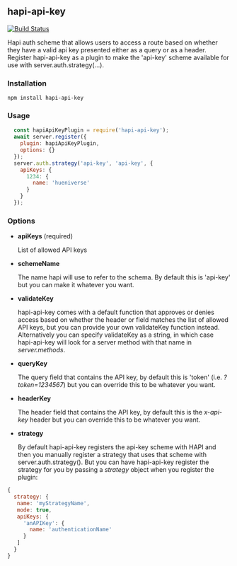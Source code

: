 ## hapi-api-key


[![Build Status](https://travis-ci.org/firstandthird/hapi-api-key.svg?branch=master)](https://travis-ci.org/firstandthird/hapi-api-key)

Hapi auth scheme that allows users to access a route based on whether they have a valid api key presented either as a query or as a header.
Register hapi-api-key as a plugin
to make the 'api-key' scheme available for use with server.auth.strategy(...).

### Installation

`npm install hapi-api-key`

### Usage

```javascript
  const hapiApiKeyPlugin = require('hapi-api-key');
  await server.register({
    plugin: hapiApiKeyPlugin,
    options: {}
  });
  server.auth.strategy('api-key', 'api-key', {
    apiKeys: {
      1234: {
        name: 'hueniverse'
      }
    }
  });
```

### Options

- __apiKeys__ (required)

  List of allowed API keys

- __schemeName__

  The name hapi will use to refer to the schema.  By default this is 'api-key' but you
  can make it whatever you want.

- __validateKey__

  hapi-api-key comes with a default function that approves or denies access
  based on whether the header or field matches the list of allowed API keys,
  but you can provide your own validateKey function instead.  Alternatively you
  can specify validateKey as a string, in which case hapi-api-key will look for a
  server method with that name in _server.methods_.

- __queryKey__

  The query field that contains the API key, by default this is 'token' (i.e.
    _?token=1234567_) but you can override this to be whatever you want.

- __headerKey__

  The header field that contains the API key, by default this is the _x-api-key_
  header but you can override this to be whatever you want.

- __strategy__

  By default hapi-api-key registers the api-key scheme with HAPI and then you manually register
  a strategy that uses that scheme with server.auth.strategy(). But you can have hapi-api-key
  register the strategy for you by passing a _strategy_ object when you register the plugin:
```js
{
  strategy: {
   name: 'myStrategyName',
   mode: true,
   apiKeys: {
     'anAPIKey': {
       name: 'authenticationName'
     }
   ]
  }
}
  ```
